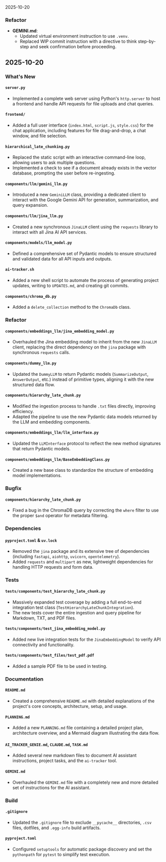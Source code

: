 2025-10-20
### Refactor
- **GEMINI.md**:
    - Updated virtual environment instruction to use `.venv`.
    - Replaced WIP commit instruction with a directive to think step-by-step and seek confirmation before proceeding.

## 2025-10-20
### What's New
#### `server.py`
- Implemented a complete web server using Python's `http.server` to host a frontend and handle API requests for file uploads and chat queries.
#### `frontend/`
- Added a full user interface (`index.html`, `script.js`, `style.css`) for the chat application, including features for file drag-and-drop, a chat window, and file selection.
#### `hierarchical_late_chunking.py`
- Replaced the static script with an interactive command-line loop, allowing users to ask multiple questions.
- Implemented a check to see if a document already exists in the vector database, prompting the user before re-ingesting.
#### `components/llm/gemini_llm.py`
- Introduced a new `GeminiLLM` class, providing a dedicated client to interact with the Google Gemini API for generation, summarization, and query expansion.
#### `components/llm/jina_llm.py`
- Created a new synchronous `JinaLLM` client using the `requests` library to interact with all Jina AI API services.
#### `components/models/llm_model.py`
- Defined a comprehensive set of Pydantic models to ensure structured and validated data for all API inputs and outputs.
#### `ai-tracker.sh`
- Added a new shell script to automate the process of generating project updates, writing to `UPDATES.md`, and creating git commits.
#### `components/chroma_db.py`
- Added a `delete_collection` method to the `ChromaDb` class.
### Refactor
#### `components/embeddings_llm/jina_embedding_model.py`
- Overhauled the Jina embedding model to inherit from the new `JinaLLM` client, replacing the direct dependency on the `jina` package with synchronous `requests` calls.
#### `components/dummy_llm.py`
- Updated the `DummyLLM` to return Pydantic models (`SummarizeOutput`, `AnswerOutput`, etc.) instead of primitive types, aligning it with the new structured data flow.
#### `components/hierarchy_late_chunk.py`
- Modified the ingestion process to handle `.txt` files directly, improving efficiency.
- Adapted the pipeline to use the new Pydantic data models returned by the LLM and embedding components.
#### `components/embeddings_llm/llm_interface.py`
- Updated the `LLMInterface` protocol to reflect the new method signatures that return Pydantic models.
#### `components/embeddings_llm/BaseEmbeddingClass.py`
- Created a new base class to standardize the structure of embedding model implementations.
### Bugfix
#### `components/hierarchy_late_chunk.py`
- Fixed a bug in the ChromaDB query by correcting the `where` filter to use the proper `$and` operator for metadata filtering.
### Dependencies
#### `pyproject.toml` & `uv.lock`
- Removed the `jina` package and its extensive tree of dependencies (including `fastapi`, `aiohttp`, `uvicorn`, `opentelemetry`).
- Added `requests` and `multipart` as new, lightweight dependencies for handling HTTP requests and form data.
### Tests
#### `tests/components/test_hierarchy_late_chunk.py`
- Massively expanded test coverage by adding a full end-to-end integration test class (`TestHierarchyLateChunkIntegration`).
- The new tests cover the entire ingestion and query pipeline for Markdown, TXT, and PDF files.
#### `tests/components/test_jina_embedding_model.py`
- Added new live integration tests for the `JinaEmbeddingModel` to verify API connectivity and functionality.
#### `tests/components/test_files/test_pdf.pdf`
- Added a sample PDF file to be used in testing.
### Documentation
#### `README.md`
- Created a comprehensive `README.md` with detailed explanations of the project's core concepts, architecture, setup, and usage.
#### `PLANNING.md`
- Added a new `PLANNING.md` file containing a detailed project plan, architecture overview, and a Mermaid diagram illustrating the data flow.
#### `AI_TRACKER_GENIE.md`, `CLAUDE.md`, `TASK.md`
- Added several new markdown files to document AI assistant instructions, project tasks, and the `ai-tracker` tool.
#### `GEMINI.md`
- Overhauled the `GEMINI.md` file with a completely new and more detailed set of instructions for the AI assistant.
### Build
#### `.gitignore`
- Updated the `.gitignore` file to exclude `__pycache__` directories, `.csv` files, dotfiles, and `.egg-info` build artifacts.
#### `pyproject.toml`
- Configured `setuptools` for automatic package discovery and set the `pythonpath` for `pytest` to simplify test execution.

